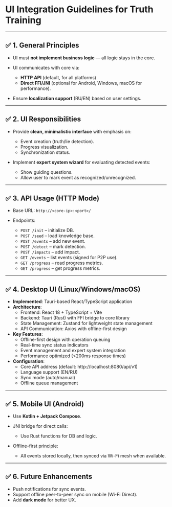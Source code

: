 # UI Integration Guidelines for Truth Training

---

## ✅ 1. General Principles

* UI must **not implement business logic** — all logic stays in the core.
* UI communicates with core via:

  * **HTTP API** (default, for all platforms)
  * **Direct FFI/JNI** (optional for Android, Windows, macOS for performance).
* Ensure **localization support** (RU/EN) based on user settings.

---

## ✅ 2. UI Responsibilities

* Provide **clean, minimalistic interface** with emphasis on:

  * Event creation (truth/lie detection).
  * Progress visualization.
  * Synchronization status.
* Implement **expert system wizard** for evaluating detected events:

  * Show guiding questions.
  * Allow user to mark event as recognized/unrecognized.

---

## ✅ 3. API Usage (HTTP Mode)

* Base URL: `http://<core-ip>:<port>/`
* Endpoints:

  * `POST /init` – initialize DB.
  * `POST /seed` – load knowledge base.
  * `POST /events` – add new event.
  * `POST /detect` – mark detection.
  * `POST /impacts` – add impact.
  * `GET /events` – list events (signed for P2P use).
  * `GET /progress` – read progress metrics.
  * `GET /progress` – get progress metrics.

---

## ✅ 4. Desktop UI (Linux/Windows/macOS)

* **Implemented**: Tauri-based React/TypeScript application
* **Architecture**: 
  * Frontend: React 18 + TypeScript + Vite
  * Backend: Tauri (Rust) with FFI bridge to core library
  * State Management: Zustand for lightweight state management
  * API Communication: Axios with offline-first design
* **Key Features**:
  * Offline-first design with operation queuing
  * Real-time sync status indicators
  * Event management and expert system integration
  * Performance optimized (<200ms response times)
* **Configuration**:
  * Core API address (default: http://localhost:8080/api/v1)
  * Language support (EN/RU)
  * Sync mode (auto/manual)
  * Offline queue management

---

## ✅ 5. Mobile UI (Android)

* Use **Kotlin + Jetpack Compose**.
* JNI bridge for direct calls:

  * Use Rust functions for DB and logic.
* Offline-first principle:

  * All events stored locally, then synced via Wi-Fi mesh when available.

---

## ✅ 6. Future Enhancements

* Push notifications for sync events.
* Support offline peer-to-peer sync on mobile (Wi-Fi Direct).
* Add **dark mode** for better UX.

